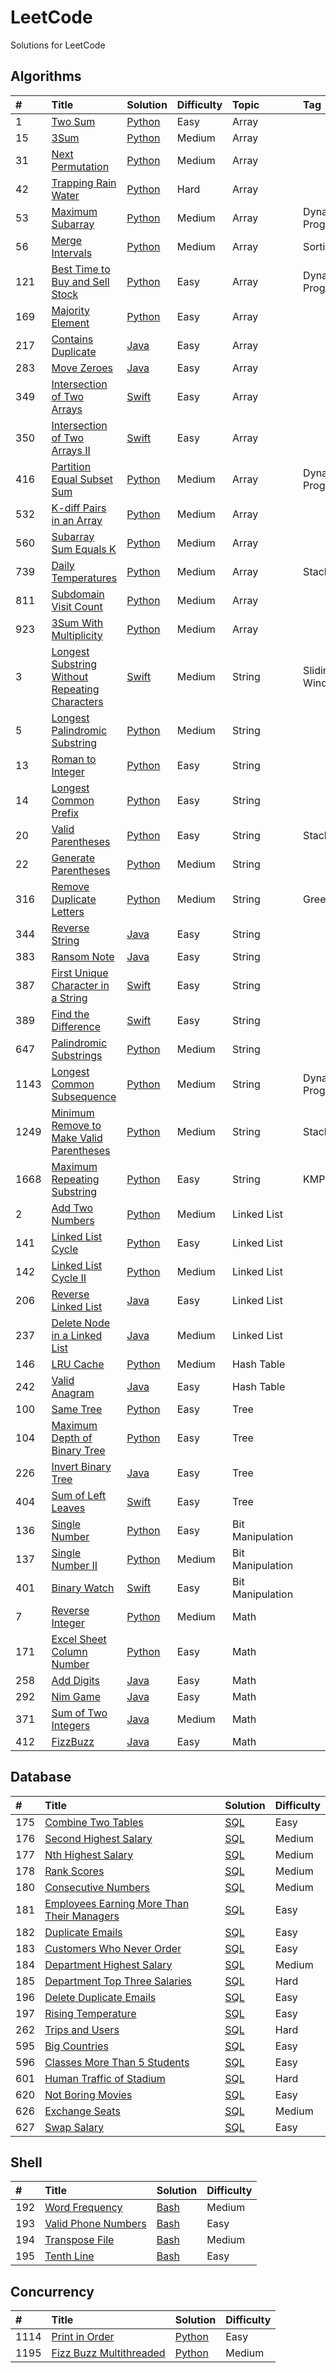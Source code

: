 # LeetCode
Solutions for LeetCode

## Algorithms
|  \#  |  Title  |  Solution  |  Difficulty  |  Topic  |  Tag  |
| :--- | :------ | :--------  | :----------  | :-----  | :--- |
| 1    | [Two Sum](https://leetcode.com/problems/two-sum) | [Python](PythonCode/TwoSum.py) | Easy | Array | |
| 15   | [3Sum](https://leetcode.com/problems/3sum) | [Python](PythonCode/3Sum.py) | Medium | Array | |
| 31   | [Next Permutation](https://leetcode.com/problems/next-permutation) | [Python](PythonCode/NextPermutation.py) | Medium | Array | |
| 42   | [Trapping Rain Water](https://leetcode.com/problems/trapping-rain-water) | [Python](PythonCode/TrappingRainWater.py) | Hard | Array | |
| 53   | [Maximum Subarray](https://leetcode.com/problems/maximum-subarray) | [Python](PythonCode/MaximumSubarray.py) | Medium | Array | Dynamic Programming |
| 56   | [Merge Intervals](https://leetcode.com/problems/merge-intervals) | [Python](PythonCode/MergeIntervals.py) | Medium | Array | Sorting |
| 121  | [Best Time to Buy and Sell Stock](https://leetcode.com/problems/best-time-to-buy-and-sell-stock/) | [Python](PythonCode/BestTimeToBuyAndSellStock.py) | Easy | Array | Dynamic Programming |
| 169  | [Majority Element](https://leetcode.com/problems/majority-element) | [Python](PythonCode/MajorityElement.py) | Easy | Array | |
| 217  | [Contains Duplicate](https://leetcode.com/problems/contains-duplicate) | [Java](JavaCode/src/ContainsDuplicate.java) | Easy | Array | |
| 283  | [Move Zeroes](https://leetcode.com/problems/move-zeroes) | [Java](JavaCode/src/MoveZeroes.java) | Easy | Array | |
| 349  | [Intersection of Two Arrays](https://leetcode.com/problems/intersection-of-two-arrays) | [Swift](SwiftCode/IntersectionofTwoArrays.swift) | Easy | Array | |
| 350  | [Intersection of Two Arrays II](https://leetcode.com/problems/intersection-of-two-arrays-ii) | [Swift](SwiftCode/IntersectionofTwoArraysII.swift) | Easy | Array | |
| 416  | [Partition Equal Subset Sum](https://leetcode.com/problems/partition-equal-subset-sum) | [Python](PythonCode/PartitionEqualSubsetSum.py) | Medium | Array | Dynamic Programming |
| 532  | [K-diff Pairs in an Array](https://leetcode.com/problems/k-diff-pairs-in-an-array) | [Python](PythonCode/kDiffPairsInAnArray.py) | Medium | Array | |
| 560  | [Subarray Sum Equals K](https://leetcode.com/problems/subarray-sum-equals-k/) | [Python](PythonCode/SubarraySumEqualsK.py) | Medium | Array | |
| 739  | [Daily Temperatures](https://leetcode.com/problems/daily-temperatures) | [Python](PythonCode/DailyTemperatures.py) | Medium | Array | Stack |
| 811  | [Subdomain Visit Count](https://leetcode.com/problems/subdomain-visit-count) | [Python](PythonCode/SubdomainVisitCount.py) | Medium | Array | |
| 923  | [3Sum With Multiplicity](https://leetcode.com/problems/3sum-with-multiplicity) | [Python](PythonCode/3SumWithMultiplicity.py) | Medium | Array | |
| 3    | [Longest Substring Without Repeating Characters](https://leetcode.com/problems/longest-substring-without-repeating-characters/) | [Swift](SwiftCode/LongestSubstringWithoutRepeatingCharacters.swift) | Medium | String | Sliding Window |
| 5    | [Longest Palindromic Substring](https://leetcode.com/problems/longest-palindromic-substring) | [Python](PythonCode/LongestPalindromicSubstring.py) | Medium | String | |
| 13   | [Roman to Integer](https://leetcode.com/problems/roman-to-integer/) | [Python](PythonCode/RomanToInteger.py) | Easy | String | |
| 14   | [Longest Common Prefix](https://leetcode.com/problems/longest-common-prefix) | [Python](PythonCode/LongestCommonPrefix.py) | Easy | String | |
| 20   | [Valid Parentheses](https://leetcode.com/problems/valid-parentheses/) | [Python](PythonCode/ValidParentheses.py) | Easy | String | Stack |
| 22   | [Generate Parentheses](https://leetcode.com/problems/generate-parentheses) | [Python](PythonCode/GenerateParentheses.py) | Medium | String | |
| 316  | [Remove Duplicate Letters](https://leetcode.com/problems/remove-duplicate-letters/) | [Python](PythonCode/RemoveDuplicateLetters.py) | Medium | String | Greedy |
| 344  | [Reverse String](https://leetcode.com/problems/reverse-string) | [Java](JavaCode/src/ReverseString.java) | Easy | String | |
| 383  | [Ransom Note](https://leetcode.com/problems/ransom-note) | [Java](JavaCode/src/RansomNote.java) | Easy | String | |
| 387  | [First Unique Character in a String](https://leetcode.com/problems/first-unique-character-in-a-string) | [Swift](SwiftCode/FirstUniqueCharacterinaString.swift) | Easy | String | |
| 389  | [Find the Difference](https://leetcode.com/problems/find-the-difference) | [Swift](SwiftCode/FindtheDifference.swift) | Easy | String | |
| 647  | [Palindromic Substrings](https://leetcode.com/problems/palindromic-substrings) | [Python](PythonCode/PalindromicSubstrings.py) | Medium | String | |
| 1143 | [Longest Common Subsequence](https://leetcode.com/problems/longest-common-subsequence) | [Python](PythonCode/LongestCommonSubsequence.py) | Medium | String | Dynamic Programming |
| 1249 | [Minimum Remove to Make Valid Parentheses](https://leetcode.com/problems/minimum-remove-to-make-valid-parentheses) | [Python](PythonCode/MinimumRemovetoMakeValidParentheses.py) | Medium | String | Stack |
| 1668 | [Maximum Repeating Substring](https://leetcode.com/problems/maximum-repeating-substring/) | [Python](PythonCode/MaximumRepeatingSubstring.py) | Easy | String | KMP |
| 2    | [Add Two Numbers](https://leetcode.com/problems/add-two-numbers/) | [Python](PythonCode/AddTwoNumbers.py) | Medium | Linked List | |
| 141  | [Linked List Cycle](https://leetcode.com/problems/linked-list-cycle) | [Python](PythonCode/LinkedListCycle.py) | Easy | Linked List | |
| 142  | [Linked List Cycle II](https://leetcode.com/problems/linked-list-cycle-ii) | [Python](PythonCode/LinkedListCycleII.py) | Medium | Linked List | |
| 206  | [Reverse Linked List](https://leetcode.com/problems/reverse-linked-list) | [Java](JavaCode/src/ReverseLinkedList.java) | Easy | Linked List | |
| 237  | [Delete Node in a Linked List](https://leetcode.com/problems/delete-node-in-a-linked-list) | [Java](JavaCode/src/DeleteNodeinaLinkedList.java) | Medium | Linked List | |
| 146  | [LRU Cache](https://leetcode.com/problems/lru-cache) | [Python](PythonCode/LRUCache.py) | Medium | Hash Table | |
| 242  | [Valid Anagram](https://leetcode.com/problems/valid-anagram) | [Java](JavaCode/src/ValidAnagram.java) | Easy | Hash Table | |
| 100  | [Same Tree](https://leetcode.com/problems/same-tree) | [Python](PythonCode/SameTree.py) | Easy | Tree | |
| 104  | [Maximum Depth of Binary Tree](https://leetcode.com/problems/maximum-depth-of-binary-tree) | [Python](PythonCode/MaximumDepthofBinaryTree.py) | Easy | Tree | |
| 226  | [Invert Binary Tree](https://leetcode.com/problems/invert-binary-tree) | [Java](JavaCode/src/InvertBinaryTree.java) | Easy | Tree | |
| 404  | [Sum of Left Leaves](https://leetcode.com/problems/sum-of-left-leaves) | [Swift](SwiftCode/SumOfLeftLeaves.swift) | Easy | Tree | |
| 136  | [Single Number](https://leetcode.com/problems/single-number) | [Python](PythonCode/SingleNumber.py) | Easy | Bit Manipulation | |
| 137  | [Single Number II](https://leetcode.com/problems/single-number-ii) | [Python](PythonCode/SingleNumberII.py) | Medium | Bit Manipulation | |
| 401  | [Binary Watch](https://leetcode.com/problems/binary-watch) | [Swift](SwiftCode/BinaryWatch.swift) | Easy | Bit Manipulation | |
| 7    | [Reverse Integer](https://leetcode.com/problems/reverse-integer) | [Python](PythonCode/ReverseInteger.py) | Medium | Math | |
| 171  | [Excel Sheet Column Number](https://leetcode.com/problems/excel-sheet-column-number) | [Python](PythonCode/ExcelSheetColumnNumber.py) | Easy | Math | |
| 258  | [Add Digits](https://leetcode.com/problems/add-digits) | [Java](JavaCode/src/AddDigits.java) | Easy | Math | |
| 292  | [Nim Game](https://leetcode.com/problems/nim-game) | [Java](JavaCode/src/NimGame.java) | Easy | Math | |
| 371  | [Sum of Two Integers](https://leetcode.com/problems/sum-of-two-integers) | [Java](JavaCode/src/SumOfTwoIntegers.java) | Medium | Math | |
| 412  | [FizzBuzz](https://leetcode.com/problems/fizz-buzz) | [Java](JavaCode/src/FizzBuzz.java) | Easy | Math | |

## Database
|  \#  |  Title  |  Solution  |  Difficulty  |
| :--- | :------ | :--------  | :----------- |
| 175  | [Combine Two Tables](https://leetcode.com/problems/combine-two-tables) | [SQL](SQLiteCode/combine_two_tables.sql) | Easy |
| 176  | [Second Highest Salary](https://leetcode.com/problems/second-highest-salary) | [SQL](SQLiteCode/second_highest_salary.sql) | Medium |
| 177  | [Nth Highest Salary](https://leetcode.com/problems/nth-highest-salary) | [SQL](SQLiteCode/nth_highest_salary.sql) | Medium |
| 178  | [Rank Scores](https://leetcode.com/problems/rank-scores) | [SQL](SQLiteCode/rank_scores.sql) | Medium |
| 180  | [Consecutive Numbers](https://leetcode.com/problems/consecutive-numbers) | [SQL](SQLiteCode/consecutive_numbers.sql) | Medium |
| 181  | [Employees Earning More Than Their Managers](https://leetcode.com/problems/employees-earning-more-than-their-managers) | [SQL](SQLiteCode/employees_earning_more_than_their_managers.sql) | Easy |
| 182  | [Duplicate Emails](https://leetcode.com/problems/duplicate-emails) | [SQL](SQLiteCode/DuplicateEmails.sql) | Easy |
| 183  | [Customers Who Never Order](https://leetcode.com/problems/customers-who-never-order) | [SQL](SQLiteCode/customers_who_never_order.sql) | Easy |
| 184  | [Department Highest Salary](https://leetcode.com/problems/department-highest-salary) | [SQL](SQLiteCode/department_highest_salary.sql) | Medium |
| 185  | [Department Top Three Salaries](https://leetcode.com/problems/department-top-three-salaries) | [SQL](SQLiteCode/department_top_three_salaries.sql) | Hard |
| 196  | [Delete Duplicate Emails](https://leetcode.com/problems/delete-duplicate-emails) | [SQL](SQLiteCode/delete_duplicate_emails.sql) | Easy |
| 197  | [Rising Temperature](https://leetcode.com/problems/rising-temperature) | [SQL](SQLiteCode/rising_temperature.sql) | Easy |
| 262  | [Trips and Users](https://leetcode.com/problems/trips-and-users) | [SQL](SQLiteCode/trips_and_users.sql) | Hard |
| 595  | [Big Countries](https://leetcode.com/problems/big-countries) | [SQL](SQLiteCode/BigCountries.sql) | Easy |
| 596  | [Classes More Than 5 Students](https://leetcode.com/problems/classes-more-than-5-students) | [SQL](SQLCode/classes_more_than_5_students.sql) | Easy |
| 601  | [Human Traffic of Stadium](https://leetcode.com/problems/human-traffic-of-stadium) | [SQL](SQLCode/human_traffic_of_stadium.sql) | Hard |
| 620  | [Not Boring Movies](https://leetcode.com/problems/not-boring-movies) | [SQL](SQLiteCode/NotBoringMovies.sql) | Easy |
| 626  | [Exchange Seats](https://leetcode.com/problems/exchange-seats) | [SQL](SQLCode/exchange_seats.sql) | Medium |
| 627  | [Swap Salary](https://leetcode.com/problems/swap-salary) | [SQL](SQLiteCode/SwapSalary.sql) | Easy |

## Shell
|  \#  |  Title  |  Solution  |  Difficulty  |
| :--- | :------ | :--------  | :----------- |
| 192  | [Word Frequency](https://leetcode.com/problems/word-frequency) | [Bash](BashCode/word_frequency.sh) | Medium |
| 193  | [Valid Phone Numbers](https://leetcode.com/problems/valid-phone-numbers) | [Bash](BashCode/valid_phone_numbers.sh) | Easy |
| 194  | [Transpose File](https://leetcode.com/problems/transpose-file) | [Bash](BashCode/transpose_file.sh) | Medium |
| 195  | [Tenth Line](https://leetcode.com/problems/tenth-line) | [Bash](BashCode/tenth_line.sh) | Easy |

## Concurrency
|  \#  |  Title  |  Solution  |  Difficulty  |
| :--- | :------ | :--------  | :----------- |
| 1114 | [Print in Order](https://leetcode.com/problems/print-in-order) | [Python](PythonCode/PrintinOrder.py) | Easy |
| 1195 | [Fizz Buzz Multithreaded](https://leetcode.com/problems/fizz-buzz-multithreaded) | [Python](PythonCode/FizzBuzzMultithreaded.py) | Medium |
